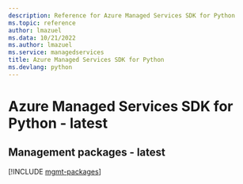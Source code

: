 ```yaml
---
description: Reference for Azure Managed Services SDK for Python
ms.topic: reference
author: lmazuel
ms.data: 10/21/2022
ms.author: lmazuel
ms.service: managedservices
title: Azure Managed Services SDK for Python
ms.devlang: python
---
```

# Azure Managed Services SDK for Python - latest

## Management packages - latest
[!INCLUDE [mgmt-packages](managed-services-mgmt-index.md)]